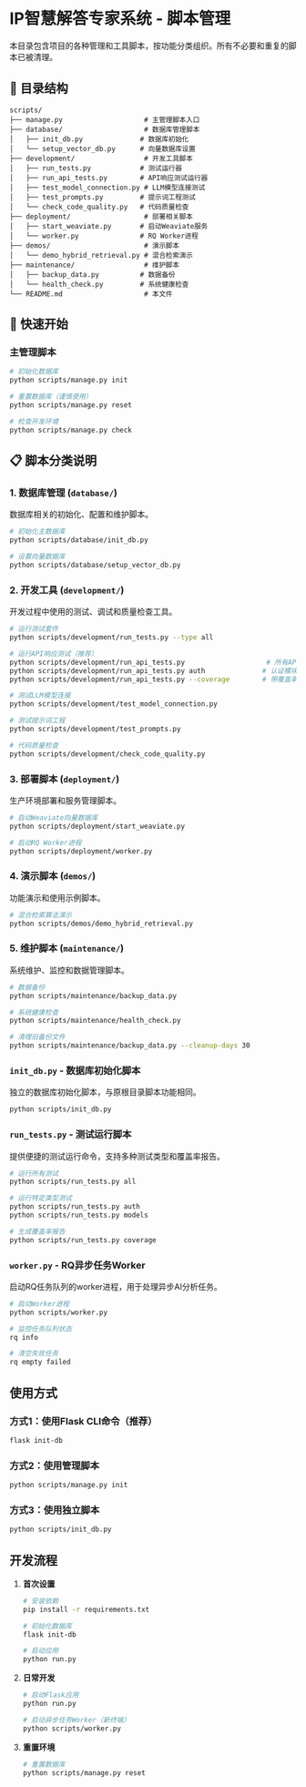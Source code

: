 # IP智慧解答专家系统 - 脚本管理

本目录包含项目的各种管理和工具脚本，按功能分类组织。所有不必要和重复的脚本已被清理。

## 📁 目录结构

```
scripts/
├── manage.py                    # 主管理脚本入口
├── database/                    # 数据库管理脚本
│   ├── init_db.py              # 数据库初始化
│   └── setup_vector_db.py      # 向量数据库设置
├── development/                 # 开发工具脚本
│   ├── run_tests.py            # 测试运行器
│   ├── run_api_tests.py        # API响应测试运行器
│   ├── test_model_connection.py # LLM模型连接测试
│   ├── test_prompts.py         # 提示词工程测试
│   └── check_code_quality.py   # 代码质量检查
├── deployment/                  # 部署相关脚本
│   ├── start_weaviate.py       # 启动Weaviate服务
│   └── worker.py               # RQ Worker进程
├── demos/                       # 演示脚本
│   └── demo_hybrid_retrieval.py # 混合检索演示
├── maintenance/                 # 维护脚本
│   ├── backup_data.py          # 数据备份
│   └── health_check.py         # 系统健康检查
└── README.md                    # 本文件
```

## 🚀 快速开始

### 主管理脚本
```bash
# 初始化数据库
python scripts/manage.py init

# 重置数据库（谨慎使用）
python scripts/manage.py reset

# 检查开发环境
python scripts/manage.py check
```

## 📋 脚本分类说明

### 1. 数据库管理 (`database/`)
数据库相关的初始化、配置和维护脚本。

```bash
# 初始化主数据库
python scripts/database/init_db.py

# 设置向量数据库
python scripts/database/setup_vector_db.py
```

### 2. 开发工具 (`development/`)
开发过程中使用的测试、调试和质量检查工具。

```bash
# 运行测试套件
python scripts/development/run_tests.py --type all

# 运行API响应测试（推荐）
python scripts/development/run_api_tests.py                    # 所有API测试
python scripts/development/run_api_tests.py auth              # 认证模块测试
python scripts/development/run_api_tests.py --coverage        # 带覆盖率报告

# 测试LLM模型连接
python scripts/development/test_model_connection.py

# 测试提示词工程
python scripts/development/test_prompts.py

# 代码质量检查
python scripts/development/check_code_quality.py
```

### 3. 部署脚本 (`deployment/`)
生产环境部署和服务管理脚本。

```bash
# 启动Weaviate向量数据库
python scripts/deployment/start_weaviate.py

# 启动RQ Worker进程
python scripts/deployment/worker.py
```

### 4. 演示脚本 (`demos/`)
功能演示和使用示例脚本。

```bash
# 混合检索算法演示
python scripts/demos/demo_hybrid_retrieval.py
```

### 5. 维护脚本 (`maintenance/`)
系统维护、监控和数据管理脚本。

```bash
# 数据备份
python scripts/maintenance/backup_data.py

# 系统健康检查
python scripts/maintenance/health_check.py

# 清理旧备份文件
python scripts/maintenance/backup_data.py --cleanup-days 30
```

### `init_db.py` - 数据库初始化脚本
独立的数据库初始化脚本，与原根目录脚本功能相同。

```bash
python scripts/init_db.py
```

### `run_tests.py` - 测试运行脚本
提供便捷的测试运行命令，支持多种测试类型和覆盖率报告。

```bash
# 运行所有测试
python scripts/run_tests.py all

# 运行特定类型测试
python scripts/run_tests.py auth
python scripts/run_tests.py models

# 生成覆盖率报告
python scripts/run_tests.py coverage
```

### `worker.py` - RQ异步任务Worker
启动RQ任务队列的worker进程，用于处理异步AI分析任务。

```bash
# 启动Worker进程
python scripts/worker.py

# 监控任务队列状态
rq info

# 清空失败任务
rq empty failed
```

## 使用方式

### 方式1：使用Flask CLI命令（推荐）
```bash
flask init-db
```

### 方式2：使用管理脚本
```bash
python scripts/manage.py init
```

### 方式3：使用独立脚本
```bash
python scripts/init_db.py
```

## 开发流程

1. **首次设置**
   ```bash
   # 安装依赖
   pip install -r requirements.txt
   
   # 初始化数据库
   flask init-db
   
   # 启动应用
   python run.py
   ```

2. **日常开发**
   ```bash
   # 启动Flask应用
   python run.py

   # 启动异步任务Worker（新终端）
   python scripts/worker.py
   ```

3. **重置环境**
   ```bash
   # 重置数据库
   python scripts/manage.py reset
   ```
